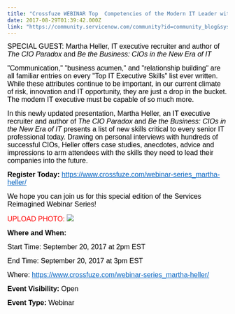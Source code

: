 ```yaml
---
title: "Crossfuze WEBINAR Top  Competencies of the Modern IT Leader with Martha Heller"
date: 2017-08-29T01:39:42.000Z
link: "https://community.servicenow.com/community?id=community_blog&sys_id=3ccdeea9dbd0dbc01dcaf3231f96193e"
---
```

<p><span style="color: #000000; font-size: 12pt; font-family: Arial;">SPECIAL GUEST: Martha Heller, IT executive recruiter and author of <em>The CIO Paradox</em> and <em>Be the Business: CIOs in the New Era of IT</em></span></p><p><span style="color: #000000; font-size: 12pt; font-family: Arial;"> "Communication," "business acumen," and "relationship building" are all familiar entries on every "Top IT Executive Skills" list ever written. While these attributes continue to be important, in our current climate of risk, innovation and IT opportunity, they are just a drop in the bucket. The modern IT executive must be capable of so much more. </span></p><p><span style="color: #000000; font-size: 12pt; font-family: Arial;"> </span></p><p><span style="color: #000000; font-size: 12pt; font-family: Arial;">In this newly updated presentation, Martha Heller, an IT executive recruiter and author of <em>The CIO Paradox</em> and <em>Be the Business: CIOs in the New Era of IT</em> presents a list of new skills critical to every senior IT professional today. Drawing on personal interviews with hundreds of successful CIOs, Heller offers case studies, anecdotes, advice and impressions to arm attendees with the skills they need to lead their companies into the future.</span></p><p><span style="color: #000000; font-size: 12pt; font-family: Arial;"> </span></p><p><span style="color: #000000; font-size: 12pt; font-family: Arial;"><strong style="color: #000000;">Register Today:</strong><span style="color: #000000;"> </span><a href="https://www.crossfuze.com/webinar-series_martha-heller/"><span style="color: #0563c1; text-decoration: underline;">https://www.crossfuze.com/webinar-series_martha-heller/</span></a></span></p><p><span style="color: #000000; font-size: 12pt; font-family: Arial;"> We hope you can join us for this special edition of the Services Reimagined Webinar Series!</span></p><p><span style="color: #000000; font-size: 12pt; font-family: Arial;"> </span></p><p><span style="color: #000000;"><span style="color: red; font-size: 12pt; font-family: Arial;">UPLOAD PHOTO: <img  class="image-1 jive-image" src="570640cadb1c5fc03eb27a9e0f9619a9.iix" style="max-height: 900px; max-width: 1200px;"/></span></span></p><p><span style="color: #000000;"><strong style="color: #000000; font-size: 12pt; font-family: Arial;">Where and When:</strong></span></p><p><span style="color: #000000; font-size: 12pt; font-family: Arial;"> </span></p><p><span style="color: #000000; font-size: 12pt; font-family: Arial;">Start Time: September 20, 2017 at 2pm EST</span></p><p><span style="color: #000000; font-size: 12pt; font-family: Arial;">End Time: September 20, 2017 at 3pm EST</span></p><p><span style="color: #000000;"><span style="font-size: 12pt; font-family: Arial;"><span style="color: #000000;">Where: </span><a href="https://www.crossfuze.com/webinar-series_martha-heller/"><span style="color: #0563c1; text-decoration: underline;">https://www.crossfuze.com/webinar-series_martha-heller/</span></a></span><span style="color: #000000; font-size: 12pt; font-family: Arial;"> </span></span></p><p><span style="color: #000000; font-size: 12pt; font-family: Arial;"> </span></p><p><span style="color: #000000; font-size: 12pt; font-family: Arial;"><strong>Event Visibility: </strong>Open</span></p><p><span style="color: #000000; font-size: 12pt; font-family: Arial;"><strong>Event Type: </strong>Webinar</span></p><p><span style="color: #000000; font-size: 12pt; font-family: Arial;"> </span></p><p><span style="color: #000000;">   </span></p>